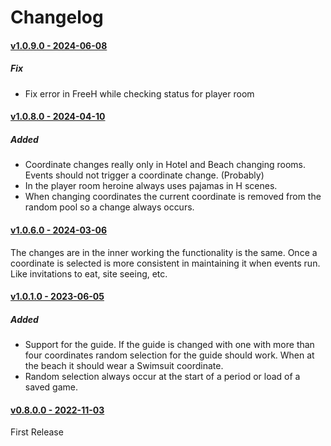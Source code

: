 # Changelog

#### <u>v1.0.9.0 - 2024-06-08</u>

##### Fix

- Fix error in FreeH while checking status for player room

#### <u>v1.0.8.0 - 2024-04-10</u>

##### Added

- Coordinate changes really only in Hotel and Beach changing rooms. Events should not trigger a coordinate change. (Probably)
- In the player room heroine always uses pajamas in H scenes.
- When changing coordinates the current coordinate is removed from the random pool so a change always occurs.

#### <u>v1.0.6.0 - 2024-03-06</u>

The changes are in the inner working the functionality is the same. Once a coordinate
is selected is more consistent in maintaining it when events run. Like invitations to eat,
site seeing, etc.

#### <u>v1.0.1.0 - 2023-06-05</u>

##### Added

- Support for the guide. If the guide is changed with one with more than four
coordinates random selection for the guide should work. When at the beach it
should wear a Swimsuit coordinate.
- Random selection always occur at the start of a period or load of a saved game.

#### <u>v0.8.0.0 - 2022-11-03</u>

First Release
